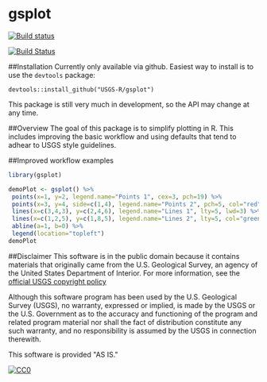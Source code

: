# gsplot

[![Build status](https://ci.appveyor.com/api/projects/status/1nt561l271x6xhsw?svg=true)](https://ci.appveyor.com/project/jread-usgs/gsplot)  

[![Build Status](https://travis-ci.org/USGS-R/gsplot.svg)](https://travis-ci.org/USGS-R/gsplot)

##Installation
Currently only available via github. Easiest way to install is to use the `devtools` package:

```
devtools::install_github("USGS-R/gsplot")
```

This package is still very much in development, so the API may change at any time.

##Overview
The goal of this package is to simplify plotting in R. This includes improving the basic workflow and using defaults that tend to adhear to USGS style guidelines.

##Improved workflow examples

```r
library(gsplot)

demoPlot <- gsplot() %>% 
 points(x=1, y=2, legend.name="Points 1", cex=3, pch=19) %>% 
 points(x=3, y=4, side=c(1,4), legend.name="Points 2", pch=5, col="red") %>% 
 lines(x=c(3,4,3), y=c(2,4,6), legend.name="Lines 1", lty=5, lwd=3) %>%
 lines(x=c(1,2,5), y=c(1,8,5), legend.name="Lines 2", lty=5, col="green") %>% 
 abline(a=1, b=0) %>%
 legend(location="topleft")
demoPlot

```

##Disclaimer
This software is in the public domain because it contains materials that originally came from the U.S. Geological Survey, an agency of the United States Department of Interior. For more information, see the [official USGS copyright policy](http://www.usgs.gov/visual-id/credit_usgs.html#copyright/ "official USGS copyright policy")

Although this software program has been used by the U.S. Geological Survey (USGS), no warranty, expressed or implied, is made by the USGS or the U.S. Government as to the accuracy and functioning of the program and related program material nor shall the fact of distribution constitute any such warranty, and no responsibility is assumed by the USGS in connection therewith.

This software is provided "AS IS."

 [
    ![CC0](http://i.creativecommons.org/p/zero/1.0/88x31.png)
  ](http://creativecommons.org/publicdomain/zero/1.0/)
